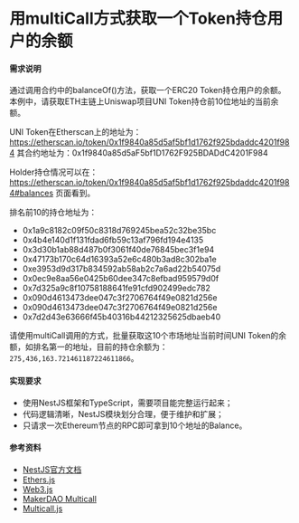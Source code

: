 # 用multiCall方式获取一个Token持仓用户的余额

#### 需求说明
通过调用合约中的balanceOf()方法，获取一个ERC20 Token持仓用户的余额。
本例中，请获取ETH主链上Uniswap项目UNI Token持仓前10位地址的当前余额。

UNI Token在Etherscan上的地址为：https://etherscan.io/token/0x1f9840a85d5af5bf1d1762f925bdaddc4201f984
其合约地址为：0x1f9840a85d5aF5bf1D1762F925BDADdC4201F984

Holder持仓情况可以在：https://etherscan.io/token/0x1f9840a85d5af5bf1d1762f925bdaddc4201f984#balances 页面看到。

排名前10的持仓地址为：
- 0x1a9c8182c09f50c8318d769245bea52c32be35bc
- 0x4b4e140d1f131fdad6fb59c13af796fd194e4135
- 0x3d30b1ab88d487b0f3061f40de76845bec3f1e94
- 0x47173b170c64d16393a52e6c480b3ad8c302ba1e
- 0xe3953d9d317b834592ab58ab2c7a6ad22b54075d
- 0x0ec9e8aa56e0425b60dee347c8efbad959579d0f
- 0x7d325a9c8f10758188641fe91cfd902499edc782
- 0x090d4613473dee047c3f2706764f49e0821d256e
- 0x090d4613473dee047c3f2706764f49e0821d256e
- 0x7d2d43e63666f45b40316b44212325625dbaeb40

请使用multiCall调用的方式，批量获取这10个市场地址当前时间UNI Token的余额，如排名第一的地址，目前的持仓余额为：`275,436,163.721461187224611866`。

#### 实现要求
- 使用NestJS框架和TypeScript，需要项目能完整运行起来；
- 代码逻辑清晰，NestJS模块划分合理，便于维护和扩展；
- 只请求一次Ethereum节点的RPC即可拿到10个地址的Balance。

#### 参考资料
- [NestJS官方文档](https://docs.nestjs.com/)
- [Ethers.js](https://docs.ethers.io/v5/)
- [Web3.js](https://github.com/ChainSafe/web3.js)
- [MakerDAO Multicall](https://github.com/makerdao/multicall)
- [Multicall.js](https://github.com/makerdao/multicall.js)
